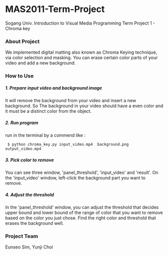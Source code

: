 # MAS2011-Term-Project
Sogang Univ. Introduction to Visual Media Programming Term Project 1 - Chroma key

### About Project
We implemented digital matting also known as Chroma Keying technique, via color selection and masking. You can erase certain color parts of your video and add a new background.

### How to Use
##### 1. Prepare input video and background image
It will remove the background from your video and insert a new background. So The background in your video should have a even color and it must be a distinct color from the object.

##### 2. Run program
run in the terminal by a commend like :
```
 $ python chroma_key.py input_video.mp4  background.png output_video.mp4
```

##### 3. Pick color to remove
You can see three window, 'panel_threshold', 'input_video' and 'result'. On the 'input_video' window, left-click the background part you want to remove.

##### 4. Adjust the threshold
In the 'panel_threshold' window, you can adjust the threshold that decides upper bound and lower bound of the range of color that you want to remove based on the color you just chose.
Find the right color and threshold that erases the background well.

### Project Team 
Eunseo Sim, Yunji Choi

